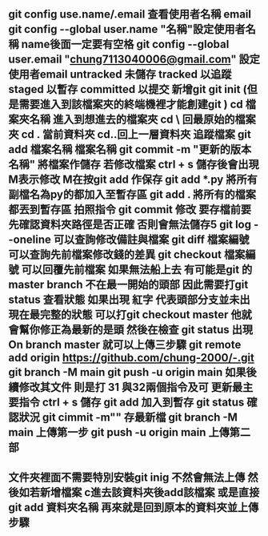 git config use.name/.email 查看使用者名稱 email  
git config --global user.name "名稱"設定使用者名稱 name後面一定要有空格 
git config --global user.email "chung7113040006@gmail.com" 設定使用者email
untracked 未儲存
tracked 以追蹤
staged 以暫存
committed 以提交
新增git git init (但是需要進入到該檔案夾的終端機裡才能創建git )
cd 檔案夾名稱 進入到想進去的檔案夾
cd \ 回最原始的檔案夾
cd . 當前資料夾
cd..回上一層資料夾 
追蹤檔案 git add 檔案名稱 檔案名稱
git commit -m "更新的版本名稱" 將檔案作儲存
若修改檔案 ctrl + s 儲存後會出現M表示修改 M在按git add 作保存 
git add *.py 將所有副檔名為py的都加入至暫存區
git add . 將所有的檔案都丟到暫存區
拍照指令 git commit
修改
要存檔前要先確認資料夾路徑是否正確 否則會無法儲存5
git log --oneline 可以查詢修改備註與檔案
git diff 檔案編號 可以查詢先前檔案修改錢的差異
git checkout 檔案編號 可以回覆先前檔案
如果無法船上去 有可能是git 的master branch 不在最一開始的頭部
因此需要打git status  查看狀態 如果出現 紅字 代表頭部分支並未出現在最完整的狀態 
可以打git checkout master
他就會幫你修正為最新的是頭 
然後在檢查 git status  出現 On branch master
就可以上傳三步驟 
git remote add origin https://github.com/chung-2000/-.git
git branch -M main
git push -u origin main
如果後續修改其文件 
則是打 31 與32兩個指令及可
更新最主要指令 
ctrl + s                儲存
git add                 加入到暫存
git status              確認狀況
git cimmit -m""         存最新檔
git branch -M main      上傳第一步
git push -u origin main 上傳第二部
---
文件夾裡面不需要特別安裝git inig 
不然會無法上傳 
然後如若新增檔案 
c進去該資料夾後add該檔案
或是直接git add 資料夾名稱 
再來就是回到原本的資料夾並上傳步驟 
---
